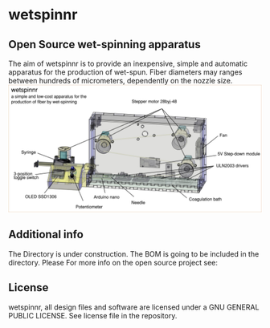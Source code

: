 # wetspinnr
## Open Source wet-spinning apparatus

The aim of wetspinnr is to provide an inexpensive, simple and automatic apparatus for the production of wet-spun. Fiber diameters may ranges between hundreds of micrometers, dependently on the nozzle size.
![wet-spinning setups](https://github.com/piermatt/wetspinnr/blob/main/wetspinnr.jpg)


## Additional info
The Directory is under construction. The BOM is going to be included in the directory. Please 
For more info on the open source project see:

## License
wetspinnr, all design files and software are licensed under a GNU GENERAL PUBLIC LICENSE. See license file in the repository.
